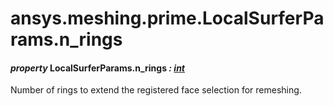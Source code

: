 # ansys.meshing.prime.LocalSurferParams.n_rings

<a id="ansys.meshing.prime.LocalSurferParams.n_rings"></a>

#### *property* LocalSurferParams.n_rings *: [int](https://docs.python.org/3.11/library/functions.html#int)*

Number of rings to extend the registered face selection for remeshing.

<!-- !! processed by numpydoc !! -->
